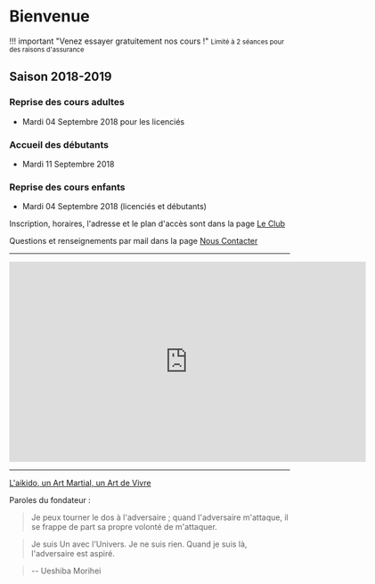 # Bienvenue

!!! important "Venez essayer gratuitement nos cours !"
    <small>Limité à 2 séances pour des raisons d'assurance</small>

## Saison 2018-2019

### Reprise des cours adultes

* <i class="fa fa-calendar"></i> Mardi 04 Septembre 2018 pour les licenciés

### Accueil des débutants

* <i class="fa fa-calendar"></i> Mardi 11 Septembre 2018

### Reprise des cours enfants

* <i class="fa fa-calendar"></i> Mardi 04 Septembre 2018 (licenciés et débutants)

Inscription, horaires, l'adresse et le plan d'accès sont dans la page [Le Club](club.md)

Questions et renseignements par mail dans la page [Nous Contacter](contact.md)

---

<iframe allowfullscreen="" frameborder="0" height="360" src="https://www.youtube.com/embed/videoseries?list=PLC61E69FAE313B345" width="640"></iframe>

---

[L'aikido, un Art Martial, un Art de Vivre](aikido/introduction.md)

Paroles du fondateur :

> Je peux tourner le dos à l'adversaire ; quand l'adversaire m'attaque, il se frappe de part sa propre volonté de m'attaquer.

> Je suis Un avec l'Univers. Je ne suis rien. Quand je suis là, l'adversaire est aspiré.

> -- Ueshiba Morihei

